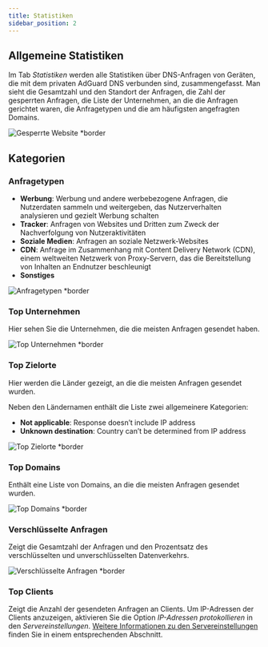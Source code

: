 ```yaml
---
title: Statistiken
sidebar_position: 2
---
```


## Allgemeine Statistiken

Im Tab _Statistiken_ werden alle Statistiken über DNS-Anfragen von Geräten, die mit dem privaten AdGuard DNS verbunden sind, zusammengefasst. Man sieht die Gesamtzahl und den Standort der Anfragen, die Zahl der gesperrten Anfragen, die Liste der Unternehmen, an die die Anfragen gerichtet waren, die Anfragetypen und die am häufigsten angefragten Domains.

![Gesperrte Website \*border](https://cdn.adtidy.org/content/kb/dns/private/new_dns/statistics/overall_stats.png)

## Kategorien

### Anfragetypen

- **Werbung**: Werbung und andere werbebezogene Anfragen, die Nutzerdaten sammeln und weitergeben, das Nutzerverhalten analysieren und gezielt Werbung schalten
- **Tracker**: Anfragen von Websites und Dritten zum Zweck der Nachverfolgung von Nutzeraktivitäten
- **Soziale Medien**: Anfragen an soziale Netzwerk-Websites
- **CDN**: Anfrage im Zusammenhang mit Content Delivery Network (CDN), einem weltweiten Netzwerk von Proxy-Servern, das die Bereitstellung von Inhalten an Endnutzer beschleunigt
- **Sonstiges**

![Anfragetypen \*border](https://cdn.adtidy.org/content/kb/dns/private/new_dns/statistics/request_types.png)

### Top Unternehmen

Hier sehen Sie die Unternehmen, die die meisten Anfragen gesendet haben.

![Top Unternehmen \*border](https://cdn.adtidy.org/content/kb/dns/private/new_dns/statistics/top_companies.png)

### Top Zielorte

Hier werden die Länder gezeigt, an die die meisten Anfragen gesendet wurden.

Neben den Ländernamen enthält die Liste zwei allgemeinere Kategorien:

- **Not applicable**: Response doesn’t include IP address
- **Unknown destination**: Country can’t be determined from IP address

![Top Zielorte \*border](https://cdn.adtidy.org/content/kb/dns/private/new_dns/statistics/top_destinations.png)

### Top Domains

Enthält eine Liste von Domains, an die die meisten Anfragen gesendet wurden.

![Top Domains \*border](https://cdn.adtidy.org/content/kb/dns/private/new_dns/statistics/top_domains.png)

### Verschlüsselte Anfragen

Zeigt die Gesamtzahl der Anfragen und den Prozentsatz des verschlüsselten und unverschlüsselten Datenverkehrs.

![Verschlüsselte Anfragen \*border](https://cdn.adtidy.org/content/kb/dns/private/new_dns/statistics/encrypted_requests.png)

### Top Clients

Zeigt die Anzahl der gesendeten Anfragen an Clients. Um IP-Adressen der Clients anzuzeigen, aktivieren Sie die Option _IP-Adressen protokollieren_ in den _Servereinstellungen_. [Weitere Informationen zu den Servereinstellungen](/private-dns/server-and-settings/advanced.md) finden Sie in einem entsprechenden Abschnitt.
